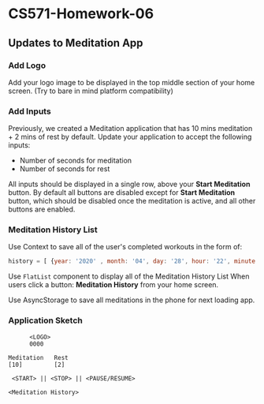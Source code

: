# CS571-Homework-06
## Updates to Meditation App
### Add Logo
Add your logo image to be displayed in the top middle section of your home screen. (Try to bare in mind platform compatibility)
  
### Add Inputs
Previously, we created a Meditation application that has 10 mins meditation + 2 mins of rest by default. Update your application to accept the following inputs:
* Number of seconds for meditation
* Number of seconds for rest
  
All inputs should be displayed in a single row, above your **Start Meditation** button. By default all buttons are disabled except for **Start Meditation** button, which should be disabled once the meditation is active, and all other buttons are enabled. 
  
### Meditation History List
Use Context to save all of the user's completed workouts in the form of:
```javascript
history = [ {year: '2020' , month: '04', day: '28', hour: '22', minute:'30'} ]
```
Use `FlatList` component to display all of the Meditation History List When users click a button: **Meditation History** from your home screen.

Use AsyncStorage to save all meditations in the phone for next loading app.

### Application Sketch
```
      <LOGO>
      0000

Meditation   Rest
[10]         [2]

 <START> || <STOP> || <PAUSE/RESUME>
 
<Meditation History>
```
